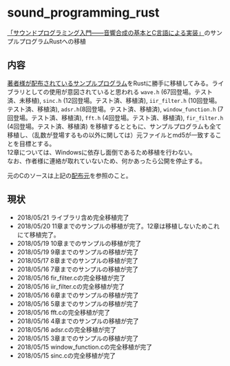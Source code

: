 # sound_programming_rust
[「サウンドプログラミング入門――音響合成の基本とC言語による実装」](https://www.amazon.co.jp/dp/4774155225)のサンプルプログラムRustへの移植

## 内容
[著者様が配布されているサンプルプログラム](http://floor13.sakura.ne.jp/book06/book06.html)をRustに勝手に移植してみる。ライブラリとしての使用が意図されていると思われる `wave.h` (67回登場。テスト済、未移植), `sinc.h` (12回登場。テスト済、移植済), `iir_filter.h` (10回登場。テスト済、移植済), `adsr.h`(8回登場。テスト済、移植済), `window_function.h` (7回登場。テスト済、移植済), `fft.h` (4回登場。テスト済、移植済), `fir_filter.h` (4回登場。テスト済、移植済) を移植するとともに、サンプルプログラムも全て移植し、（乱数が登場するもの以外に関しては）元ファイルとmd5が一致することを目標とする。  
12章については、Windowsに依存し面倒であるため移植を行わない。  
なお、作者様に連絡が取れていないため、何かあったら公開を停止する。

元のCのソースは上記の[配布元](http://floor13.sakura.ne.jp/book06/book06.html)を参照のこと。

## 現状

* 2018/05/21 ライブラリ含め完全移植完了
* 2018/05/20 11章までのサンプルの移植が完了。12章は移植しないためこれにて移植完了。
* 2018/05/19 10章までのサンプルの移植が完了
* 2018/05/19 9章までのサンプルの移植が完了
* 2018/05/17 8章までのサンプルの移植が完了
* 2018/05/16 7章までのサンプルの移植が完了
* 2018/05/16 fir_filter.cの完全移植が完了
* 2018/05/16 iir_filter.cの完全移植が完了
* 2018/05/16 6章までのサンプルの移植が完了
* 2018/05/16 5章までのサンプルの移植が完了
* 2018/05/16 fft.cの完全移植が完了
* 2018/05/16 4章までのサンプルの移植が完了
* 2018/05/16 adsr.cの完全移植が完了
* 2018/05/15 3章までのサンプルの移植が完了
* 2018/05/15 window_function.cの完全移植が完了
* 2018/05/15 sinc.cの完全移植が完了

